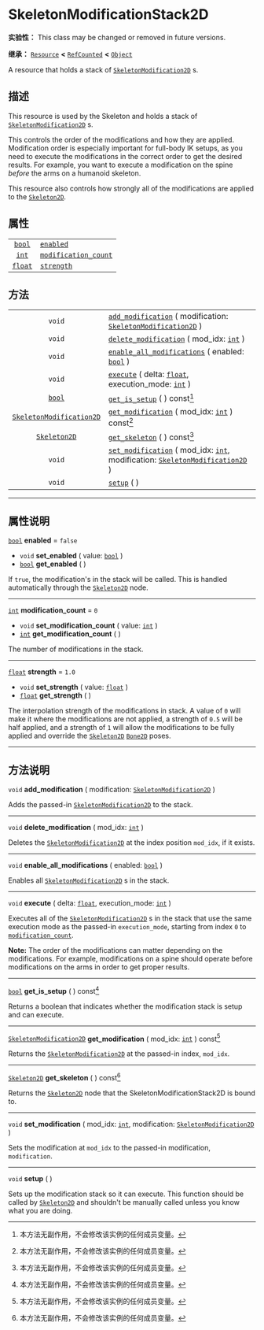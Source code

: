 <!-- ⚠ 请勿编辑本文件 ⚠ -->
<!-- 本文档使用脚本从 WeDot 引擎源码仓库生成。 -->
<!-- 生成脚本：https://github.com/WeDot-Engine/WeDot/tree/master/doc/tools/make_md.py； -->
<!-- 原文件：https://github.com/WeDot-Engine/WeDot/tree/master/doc/classes/SkeletonModificationStack2D.xml。 -->

<div id="_class_skeletonmodificationstack2d"></div>

# SkeletonModificationStack2D

**实验性：** This class may be changed or removed in future versions.

**继承：** [`Resource`](class_resource.md) **<** [`RefCounted`](class_refcounted.md) **<** [`Object`](class_object.md)

A resource that holds a stack of [`SkeletonModification2D`](class_skeletonmodification2d.md) s.

## 描述

This resource is used by the Skeleton and holds a stack of [`SkeletonModification2D`](class_skeletonmodification2d.md) s.

This controls the order of the modifications and how they are applied. Modification order is especially important for full-body IK setups, as you need to execute the modifications in the correct order to get the desired results. For example, you want to execute a modification on the spine *before* the arms on a humanoid skeleton.

This resource also controls how strongly all of the modifications are applied to the [`Skeleton2D`](class_skeleton2d.md).

## 属性

|||
|:-:|:--|
| [`bool`](class_bool.md)   | [`enabled`](class_skeletonmodificationstack2d.md#class_skeletonmodificationstack2d_property_enabled)                       | ``false`` |
| [`int`](class_int.md)     | [`modification_count`](class_skeletonmodificationstack2d.md#class_skeletonmodificationstack2d_property_modification_count) | ``0``     |
| [`float`](class_float.md) | [`strength`](class_skeletonmodificationstack2d.md#class_skeletonmodificationstack2d_property_strength)                     | ``1.0``   |

## 方法

|||
|:-:|:--|
| `void`                                                      | [`add_modification`](class_skeletonmodificationstack2d.md#class_skeletonmodificationstack2d_method_add_modification) ( modification: [`SkeletonModification2D`](class_skeletonmodification2d.md) )                                 |
| `void`                                                      | [`delete_modification`](class_skeletonmodificationstack2d.md#class_skeletonmodificationstack2d_method_delete_modification) ( mod_idx: [`int`](class_int.md) )                                                                      |
| `void`                                                      | [`enable_all_modifications`](class_skeletonmodificationstack2d.md#class_skeletonmodificationstack2d_method_enable_all_modifications) ( enabled: [`bool`](class_bool.md) )                                                          |
| `void`                                                      | [`execute`](class_skeletonmodificationstack2d.md#class_skeletonmodificationstack2d_method_execute) ( delta: [`float`](class_float.md), execution_mode: [`int`](class_int.md) )                                                     |
| [`bool`](class_bool.md)                                     | [`get_is_setup`](class_skeletonmodificationstack2d.md#class_skeletonmodificationstack2d_method_get_is_setup) ( ) const[^const]                                                                                                     |
| [`SkeletonModification2D`](class_skeletonmodification2d.md) | [`get_modification`](class_skeletonmodificationstack2d.md#class_skeletonmodificationstack2d_method_get_modification) ( mod_idx: [`int`](class_int.md) ) const[^const]                                                              |
| [`Skeleton2D`](class_skeleton2d.md)                         | [`get_skeleton`](class_skeletonmodificationstack2d.md#class_skeletonmodificationstack2d_method_get_skeleton) ( ) const[^const]                                                                                                     |
| `void`                                                      | [`set_modification`](class_skeletonmodificationstack2d.md#class_skeletonmodificationstack2d_method_set_modification) ( mod_idx: [`int`](class_int.md), modification: [`SkeletonModification2D`](class_skeletonmodification2d.md) ) |
| `void`                                                      | [`setup`](class_skeletonmodificationstack2d.md#class_skeletonmodificationstack2d_method_setup) ( )                                                                                                                                 |

<!-- rst-class:: classref-section-separator -->

---

## 属性说明

<div id="_class_skeletonmodificationstack2d_property_enabled"></div>

[`bool`](class_bool.md) **enabled** = ``false`` <div id="class_skeletonmodificationstack2d_property_enabled"></div>

- `void` **set_enabled** ( value: [`bool`](class_bool.md) )
- [`bool`](class_bool.md) **get_enabled** ( )

If `true`, the modification's in the stack will be called. This is handled automatically through the [`Skeleton2D`](class_skeleton2d.md) node.

<!-- rst-class:: classref-item-separator -->

---

<div id="_class_skeletonmodificationstack2d_property_modification_count"></div>

[`int`](class_int.md) **modification_count** = ``0`` <div id="class_skeletonmodificationstack2d_property_modification_count"></div>

- `void` **set_modification_count** ( value: [`int`](class_int.md) )
- [`int`](class_int.md) **get_modification_count** ( )

The number of modifications in the stack.

<!-- rst-class:: classref-item-separator -->

---

<div id="_class_skeletonmodificationstack2d_property_strength"></div>

[`float`](class_float.md) **strength** = ``1.0`` <div id="class_skeletonmodificationstack2d_property_strength"></div>

- `void` **set_strength** ( value: [`float`](class_float.md) )
- [`float`](class_float.md) **get_strength** ( )

The interpolation strength of the modifications in stack. A value of `0` will make it where the modifications are not applied, a strength of `0.5` will be half applied, and a strength of `1` will allow the modifications to be fully applied and override the [`Skeleton2D`](class_skeleton2d.md) [`Bone2D`](class_bone2d.md) poses.

<!-- rst-class:: classref-section-separator -->

---

## 方法说明

<div id="_class_skeletonmodificationstack2d_method_add_modification"></div>

`void` **add_modification** ( modification: [`SkeletonModification2D`](class_skeletonmodification2d.md) )<div id="class_skeletonmodificationstack2d_method_add_modification"></div>

Adds the passed-in [`SkeletonModification2D`](class_skeletonmodification2d.md) to the stack.

<!-- rst-class:: classref-item-separator -->

---

<div id="_class_skeletonmodificationstack2d_method_delete_modification"></div>

`void` **delete_modification** ( mod_idx: [`int`](class_int.md) )<div id="class_skeletonmodificationstack2d_method_delete_modification"></div>

Deletes the [`SkeletonModification2D`](class_skeletonmodification2d.md) at the index position `mod_idx`, if it exists.

<!-- rst-class:: classref-item-separator -->

---

<div id="_class_skeletonmodificationstack2d_method_enable_all_modifications"></div>

`void` **enable_all_modifications** ( enabled: [`bool`](class_bool.md) )<div id="class_skeletonmodificationstack2d_method_enable_all_modifications"></div>

Enables all [`SkeletonModification2D`](class_skeletonmodification2d.md) s in the stack.

<!-- rst-class:: classref-item-separator -->

---

<div id="_class_skeletonmodificationstack2d_method_execute"></div>

`void` **execute** ( delta: [`float`](class_float.md), execution_mode: [`int`](class_int.md) )<div id="class_skeletonmodificationstack2d_method_execute"></div>

Executes all of the [`SkeletonModification2D`](class_skeletonmodification2d.md) s in the stack that use the same execution mode as the passed-in `execution_mode`, starting from index `0` to [`modification_count`](class_skeletonmodificationstack2d.md#class_skeletonmodificationstack2d_property_modification_count).

 **Note:** The order of the modifications can matter depending on the modifications. For example, modifications on a spine should operate before modifications on the arms in order to get proper results.

<!-- rst-class:: classref-item-separator -->

---

<div id="_class_skeletonmodificationstack2d_method_get_is_setup"></div>

[`bool`](class_bool.md) **get_is_setup** ( ) const[^const]<div id="class_skeletonmodificationstack2d_method_get_is_setup"></div>

Returns a boolean that indicates whether the modification stack is setup and can execute.

<!-- rst-class:: classref-item-separator -->

---

<div id="_class_skeletonmodificationstack2d_method_get_modification"></div>

[`SkeletonModification2D`](class_skeletonmodification2d.md) **get_modification** ( mod_idx: [`int`](class_int.md) ) const[^const]<div id="class_skeletonmodificationstack2d_method_get_modification"></div>

Returns the [`SkeletonModification2D`](class_skeletonmodification2d.md) at the passed-in index, `mod_idx`.

<!-- rst-class:: classref-item-separator -->

---

<div id="_class_skeletonmodificationstack2d_method_get_skeleton"></div>

[`Skeleton2D`](class_skeleton2d.md) **get_skeleton** ( ) const[^const]<div id="class_skeletonmodificationstack2d_method_get_skeleton"></div>

Returns the [`Skeleton2D`](class_skeleton2d.md) node that the SkeletonModificationStack2D is bound to.

<!-- rst-class:: classref-item-separator -->

---

<div id="_class_skeletonmodificationstack2d_method_set_modification"></div>

`void` **set_modification** ( mod_idx: [`int`](class_int.md), modification: [`SkeletonModification2D`](class_skeletonmodification2d.md) )<div id="class_skeletonmodificationstack2d_method_set_modification"></div>

Sets the modification at `mod_idx` to the passed-in modification, `modification`.

<!-- rst-class:: classref-item-separator -->

---

<div id="_class_skeletonmodificationstack2d_method_setup"></div>

`void` **setup** ( )<div id="class_skeletonmodificationstack2d_method_setup"></div>

Sets up the modification stack so it can execute. This function should be called by [`Skeleton2D`](class_skeleton2d.md) and shouldn't be manually called unless you know what you are doing.

[^virtual]: 本方法通常需要用户覆盖才能生效。
[^const]: 本方法无副作用，不会修改该实例的任何成员变量。
[^vararg]: 本方法除了能接受在此处描述的参数外，还能够继续接受任意数量的参数。
[^constructor]: 本方法用于构造某个类型。
[^static]: 调用本方法无需实例，可直接使用类名进行调用。
[^operator]: 本方法描述的是使用本类型作为左操作数的有效运算符。
[^bitfield]: 这个值是由下列位标志构成位掩码的整数。
[^void]: 无返回值。
